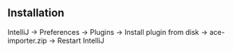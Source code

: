 ## Installation
IntelliJ -> Preferences -> Plugins -> Install plugin from disk -> ace-importer.zip -> Restart IntelliJ
